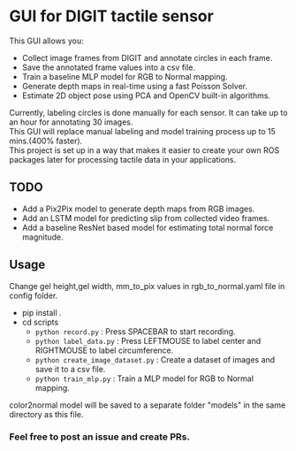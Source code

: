 # GUI for DIGIT tactile sensor
This GUI allows you:
- Collect image frames from DIGIT and annotate circles in each frame.
- Save the annotated frame values into a csv file.
- Train a baseline MLP model for RGB to Normal mapping.
- Generate depth maps in real-time using a fast Poisson Solver.
- Estimate 2D object pose using PCA and OpenCV built-in algorithms.

Currently, labeling circles is done manually for each sensor. It can take up to an hour for annotating 30 images.  
This GUI will replace manual labeling and model training process up to 15 mins.(400% faster).  
This project is set up in a way that makes it easier to create your own ROS packages later for processing tactile data in your applications.
## TODO
- Add a Pix2Pix model to generate depth maps from RGB images.
- Add an LSTM model for predicting slip from collected video frames.
- Add a baseline ResNet based model for estimating total normal force magnitude.
## Usage
Change gel height,gel width, mm_to_pix values in rgb_to_normal.yaml file in config folder.
- pip install .
- cd scripts
    - `python record.py` : Press SPACEBAR to start recording.
    - `python label_data.py` : Press LEFTMOUSE to label center and RIGHTMOUSE to label circumference.
    - `python create_image_dataset.py` : Create a dataset of images and save it to a csv file.
    - `python train_mlp.py` : Train a MLP model for RGB to Normal mapping.

color2normal model will be saved to a separate folder "models" in the same directory as this file.
  
### Feel free to post an issue and create PRs.
